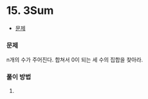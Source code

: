 # 15. 3Sum

- [문제](https://leetcode.com/problems/3sum/)



### 문제

n개의 수가 주어진다. 합쳐서 0이 되는 세 수의 집합을 찾아라.



### 풀이 방법

1. 



